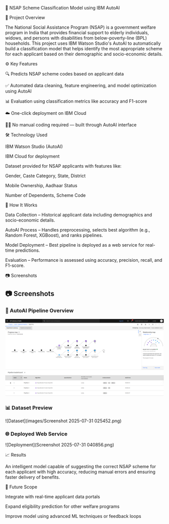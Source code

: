 🧠 NSAP Scheme Classification Model using IBM AutoAI

📌 Project Overview

The National Social Assistance Program (NSAP) is a government welfare program in India that provides financial support to elderly individuals, widows, and persons with disabilities from below-poverty-line (BPL) households. This project uses IBM Watson Studio's AutoAI to automatically build a classification model that helps identify the most appropriate scheme for each applicant based on their demographic and socio-economic details.


⚙️ Key Features

🔍 Predicts NSAP scheme codes based on applicant data

✅ Automated data cleaning, feature engineering, and model optimization using AutoAI

📊 Evaluation using classification metrics like accuracy and F1-score

☁️ One-click deployment on IBM Cloud

👨‍💻 No manual coding required — built through AutoAI interface


🛠️ Technology Used

IBM Watson Studio (AutoAI)

IBM Cloud for deployment

Dataset provided for NSAP applicants with features like:

Gender, Caste Category, State, District

Mobile Ownership, Aadhaar Status

Number of Dependents, Scheme Code


🚀 How It Works

Data Collection – Historical applicant data including demographics and socio-economic details.

AutoAI Process – Handles preprocessing, selects best algorithm (e.g., Random Forest, XGBoost), and ranks pipelines.

Model Deployment – Best pipeline is deployed as a web service for real-time predictions.

Evaluation – Performance is assessed using accuracy, precision, recall, and F1-score.


📷 Screenshots

## 📷 Screenshots

### 🔧 AutoAI Pipeline Overview
![AutoAI Pipeline](images/Screenshot%202025-07-31%20023001.png)


### 📊 Dataset Preview
![Dataset](images/Screenshot 2025-07-31 025452.png)

### 🌐 Deployed Web Service
![Deployment](Screenshot 2025-07-31 040856.png)



📈 Results

An intelligent model capable of suggesting the correct NSAP scheme for each applicant with high accuracy, reducing manual errors and ensuring faster delivery of benefits.


🔮 Future Scope

Integrate with real-time applicant data portals

Expand eligibility prediction for other welfare programs

Improve model using advanced ML techniques or feedback loops
